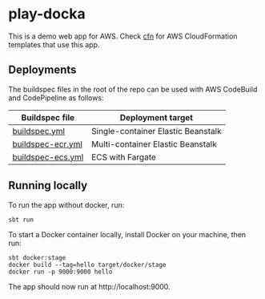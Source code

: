 # play-docka

This is a demo web app for AWS. Check [cfn](https://github.com/malliina/cfn) for AWS CloudFormation 
templates that use this app.

## Deployments

The buildspec files in the root of the repo can be used with AWS CodeBuild and CodePipeline as follows:

| Buildspec file | Deployment target
|----------------|------------------
| [buildspec.yml](buildspec.yml) | Single-container Elastic Beanstalk
| [buildspec-ecr.yml](buildspec-ecr.yml) | Multi-container Elastic Beanstalk
| [buildspec-ecs.yml](buildspec-ecs.yml) | ECS with Fargate

## Running locally

To run the app without docker, run:

    sbt run

To start a Docker container locally, install Docker on your machine, then run:

    sbt docker:stage
    docker build --tag=hello target/docker/stage
    docker run -p 9000:9000 hello

The app should now run at http://localhost:9000.
